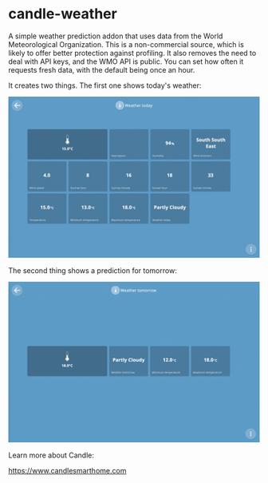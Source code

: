 # candle-weather

A simple weather prediction addon that uses data from the World Meteorological Organization. This is a non-commercial source, which is likely to offer better protection against profiling. It also removes the need to deal with API keys, and the WMO API is public. You can set how often it requests fresh data, with the default being once an hour.

It creates two things. The first one shows today's weather:

![Alt text](screenshot.jpg?raw=true "Screenshot")

The second thing shows a prediction for tomorrow:

![Alt text](screenshot.png?raw=true "Screenshot")

Learn more about Candle:

https://www.candlesmarthome.com
